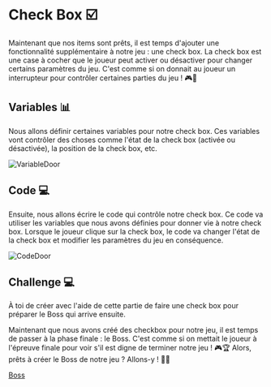 # Check Box ☑️

Maintenant que nos items sont prêts, il est temps d'ajouter une fonctionnalité supplémentaire à notre jeu : une check box. La check box est une case à cocher que le joueur peut activer ou désactiver pour changer certains paramètres du jeu. C'est comme si on donnait au joueur un interrupteur pour contrôler certaines parties du jeu ! 🎮🔧

## Variables 📊 
Nous allons définir certaines variables pour notre check box. Ces variables vont contrôler des choses comme l'état de la check box (activée ou désactivée), la position de la check box, etc.

![VariableDoor](Images/VariableDoor.png)

## Code 💻 
Ensuite, nous allons écrire le code qui contrôle notre check box. Ce code va utiliser les variables que nous avons définies pour donner vie à notre check box. Lorsque le joueur clique sur la check box, le code va changer l'état de la check box et modifier les paramètres du jeu en conséquence.

![CodeDoor](Images/DoorCheck.png)

## Challenge 💻

À toi de créer avec l'aide de cette partie de faire une check box pour préparer le Boss qui arrive ensuite.

Maintenant que nous avons créé des checkbox pour notre jeu, il est temps de passer à la phase finale : le Boss. C'est comme si on mettait le joueur à l'épreuve finale pour voir s'il est digne de terminer notre jeu ! 🎮🏆 Alors, prêts à créer le Boss de notre jeu ? Allons-y ! 🚀🎉

[Boss](https://github.com/g404-code-gaming/DoomLike_CodeGaming/blob/main/Création-Du-Jeu/08_BossFinal.md)
